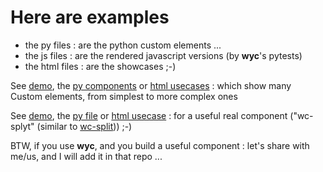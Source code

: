 # Here are examples

 * the py files : are the python custom elements ...
 * the js files : are the rendered javascript versions (by **wyc**'s pytests)
 * the html files : are the showcases ;-)

See [demo](https://htmlpreview.github.io/?https://github.com/manatlan/wyc/blob/main/examples/many.html), the [py components](many.py) or [html usecases](many.html) : which show many Custom elements, from simplest to more complex ones

See [demo](https://htmlpreview.github.io/?https://github.com/manatlan/wyc/blob/main/examples/wcsplyt.html), the [py file](wcsplyt.py) or [html usecase](wcsplyt.html) : for a useful real component ("wc-splyt" (similar to [wc-split](https://github.com/Giwi/wc-split))) ;-)


BTW, if you use **wyc**, and you build a useful component : let's share with me/us, and I will add it in that repo ...